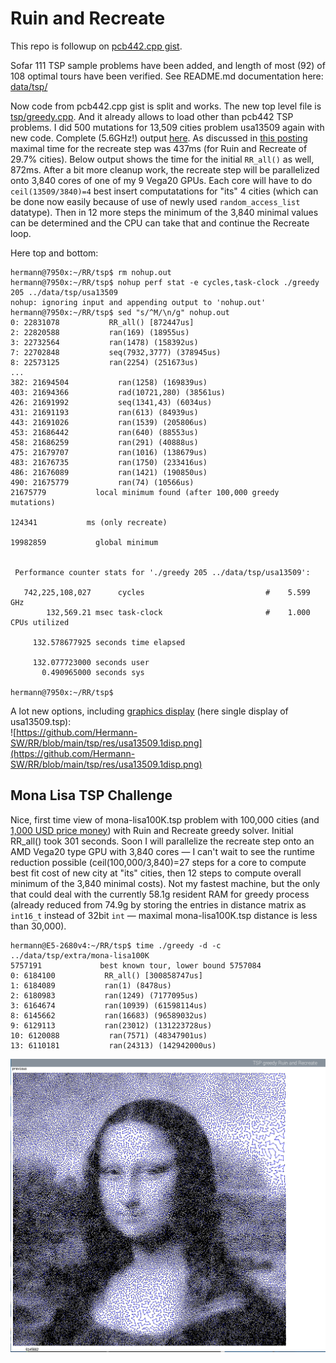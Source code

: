 # Ruin and Recreate

This repo is followup on [pcb442.cpp gist](https://gist.github.com/Hermann-SW/1218d13dc7fb95aa90687ad8baa06787).  

Sofar 111 TSP sample problems have been added, and length of most (92) of 108 optimal tours have been verified. See README.md documentation here:  
[data/tsp/](data/tsp/)  

Now code from pcb442.cpp gist is split and works. The new top level file is [tsp/greedy.cpp](tsp/greedy.cpp). And it already allows to load other than pcb442 TSP problems. I did 500 mutations for 13,509 cities problem usa13509 again with new code. Complete (5.6GHz!) output [here](tsp/greedy.usa13509.md). As discussed in [this posting](https://gist.github.com/Hermann-SW/1218d13dc7fb95aa90687ad8baa06787?permalink_comment_id=5673617#gistcomment-5673617) maximal time for the recreate step was 437ms (for Ruin and Recreate of 29.7% cities). Below output shows the time for the initial ```RR_all()``` as well, 872ms. After a bit more cleanup work, the recreate step will be parallelized onto 3,840 cores of one of my 9 Vega20 GPUs. Each core will have to do ```ceil(13509/3840)=4``` best insert computatations for "its" 4 cities (which can be done now easily because of use of newly used ```random_access_list``` datatype). Then in 12 more steps the minimum of the 3,840 minimal values can be determined and the CPU can take that and continue the Recreate loop.  

Here top and bottom:
```
hermann@7950x:~/RR/tsp$ rm nohup.out 
hermann@7950x:~/RR/tsp$ nohup perf stat -e cycles,task-clock ./greedy 205 ../data/tsp/usa13509
nohup: ignoring input and appending output to 'nohup.out'
hermann@7950x:~/RR/tsp$ sed "s/^M/\n/g" nohup.out 
0: 22831078           RR_all() [872447us]
2: 22820588           ran(169) (18955us)          
3: 22732564           ran(1478) (158392us)          
7: 22702848           seq(7932,3777) (378945us)          
8: 22573125           ran(2254) (251673us)          
...
382: 21694504           ran(1258) (169839us)          
403: 21694366           rad(10721,280) (38561us)          
426: 21691992           seq(1341,43) (6034us)          
431: 21691193           ran(613) (84939us)          
443: 21691026           ran(1539) (205806us)          
453: 21686442           ran(640) (88553us)          
458: 21686259           ran(291) (40888us)          
475: 21679707           ran(1016) (138679us)          
483: 21676735           ran(1750) (233416us)          
486: 21676089           ran(1421) (190850us)          
490: 21675779           ran(74) (10566us)          
21675779           local minimum found (after 100,000 greedy mutations)

124341           ms (only recreate)

19982859           global minimum


 Performance counter stats for './greedy 205 ../data/tsp/usa13509':

   742,225,108,027      cycles                           #    5.599 GHz                       
        132,569.21 msec task-clock                       #    1.000 CPUs utilized             

     132.578677925 seconds time elapsed

     132.077723000 seconds user
       0.490965000 seconds sys

hermann@7950x:~/RR/tsp$ 
```

A lot new options, including [graphics display](https://github.com/Hermann-SW/RR/tree/main/tsp#graphics-display) (here single display of usa13509.tsp):  
![https://github.com/Hermann-SW/RR/blob/main/tsp/res/usa13509.1disp.png](https://github.com/Hermann-SW/RR/blob/main/tsp/res/usa13509.1disp.png)
## Mona Lisa TSP Challenge

Nice, first time view of mona-lisa100K.tsp problem with 100,000 cities (and [1,000 USD price money](https://www.math.uwaterloo.ca/tsp/data/ml/monalisa.html)) with Ruin and Recreate greedy solver. Initial RR_all() took 301 seconds. Soon I will parallelize the recreate step onto an AMD Vega20 type GPU with 3,840 cores — I can't wait to see the runtime reduction possible (ceil(100,000/3,840)=27 steps for a core to compute best fit cost of new city at "its" cities, then 12 steps to compute overall minimum of the 3,840 minimal costs). Not my fastest machine, but the only that could deal with the currently 58.1g resident RAM for greedy process (already reduced from 74.9g by storing the entries in distance matrix as ```int16_t``` instead of 32bit ```int``` — maximal mona-lisa100K.tsp distance is less than 30,000).
```
hermann@E5-2680v4:~/RR/tsp$ time ./greedy -d -c ../data/tsp/extra/mona-lisa100K
5757191             best known tour, lower bound 5757084
0: 6184100           RR_all() [300858747us]
1: 6184089           ran(1) (8478us)          
2: 6180983           ran(1249) (7177095us)          
3: 6164674           ran(10939) (61598114us)          
8: 6145662           ran(16683) (96589032us)          
9: 6129113           ran(23012) (131223728us)          
10: 6120088           ran(7571) (48347901us)          
13: 6110181           ran(24313) (142942000us)    
```

![tsp/res/mona-lisa100K.part.png](tsp/res/mona-lisa100K.part.png)
